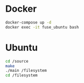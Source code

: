 
# Docker

``` bash
docker-compose up -d 
docker exec -it fuse_ubuntu bash
```

# Ubuntu

``` bash
cd /source
make
./main /filesystem
cd /filesystem
```
